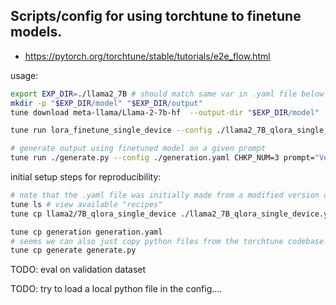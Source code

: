 ## Scripts/config for using torchtune to finetune models.

* https://pytorch.org/torchtune/stable/tutorials/e2e_flow.html


usage:
````bash
export EXP_DIR=./llama2_7B # should match same var in .yaml file below
mkdir -p "$EXP_DIR/model" "$EXP_DIR/output"
tune download meta-llama/Llama-2-7b-hf  --output-dir "$EXP_DIR/model"

tune run lora_finetune_single_device --config ./llama2_7B_qlora_single_device.yaml

# generate output using finetuned model on a given prompt
tune run ./generate.py --config ./generation.yaml CHKP_NUM=3 prompt="Vertel me een kort verhaal over de dag van een student die aan zijn scriptie werkt."
````


initial setup steps for reproducibility:
````bash
# note that the .yaml file was initially made from a modified version of a default recipe:
tune ls # view available "recipes"
tune cp llama2/7B_qlora_single_device ./llama2_7B_qlora_single_device.yaml

tune cp generation generation.yaml 
# seems we can also just copy python files from the torchtune codebase!
tune cp generate generate.py
````


TODO: eval on validation dataset 

TODO: try to load a local python file in the config....

